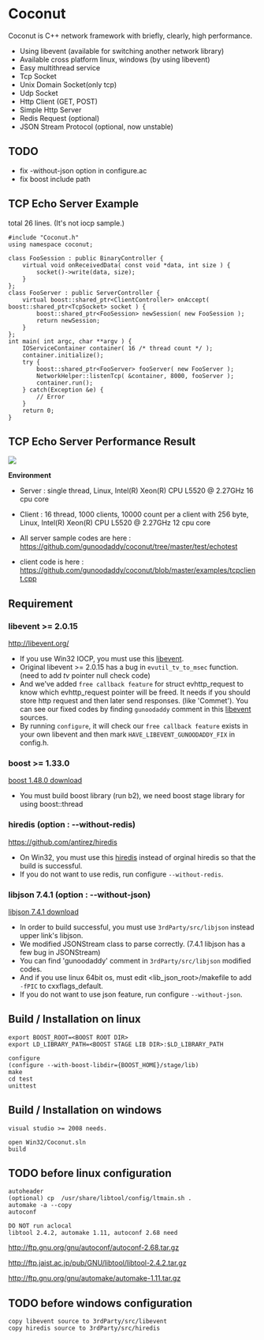 # Coconut
Coconut is C++ network framework with briefly, clearly, high performance.

* Using libevent (available for switching another network library)
* Available cross platform linux, windows (by using libevent)
* Easy multithread service
* Tcp Socket
* Unix Domain Socket(only tcp)
* Udp Socket
* Http Client (GET, POST)
* Simple Http Server
* Redis Request (optional)
* JSON Stream Protocol (optional, now unstable)

## TODO
* fix -without-json option in configure.ac
* fix boost include path

## TCP Echo Server Example

total 26 lines.
(It's not iocp sample.)

    #include "Coconut.h"
    using namespace coconut;

    class FooSession : public BinaryController {
        virtual void onReceivedData( const void *data, int size ) {
            socket()->write(data, size);
        }
    };
    class FooServer : public ServerController {
        virtual boost::shared_ptr<ClientController> onAccept( boost::shared_ptr<TcpSocket> socket ) {
            boost::shared_ptr<FooSession> newSession( new FooSession );
            return newSession;
        }
    };
    int main( int argc, char **argv ) {
        IOServiceContainer container( 16 /* thread count */ );
        container.initialize();
        try {
            boost::shared_ptr<FooServer> fooServer( new FooServer );
            NetworkHelper::listenTcp( &container, 8000, fooServer );
            container.run();
        } catch(Exception &e) {
            // Error
        }
        return 0;
    }

## TCP Echo Server Performance Result 

<img src="https://github.com/gunoodaddy/coconut/raw/master/test/echotest/tps_result.png"/>

<b>Environment</b>

* Server : single thread, Linux, Intel(R) Xeon(R) CPU L5520  @ 2.27GHz 16 cpu core
* Client : 16 thread, 1000 clients, 10000 count per a client with 256 byte, Linux, Intel(R) Xeon(R) CPU L5520  @ 2.27GHz 12 cpu core

* All server sample codes are here : https://github.com/gunoodaddy/coconut/tree/master/test/echotest
* client code is here : https://github.com/gunoodaddy/coconut/blob/master/examples/tcpclient.cpp

## Requirement

### libevent >= 2.0.15
http://libevent.org/

* If you use Win32 IOCP, you must use this [libevent](https://github.com/gunoodaddy/Libevent).
* Original libevent >= 2.0.15 has a bug in `evutil_tv_to_msec` function. (need to add *tv* pointer null check code) 
* And we've added `free callback feature` for struct evhttp_request to know which evhttp_request pointer will be freed. It needs if you should store http request and then later send responses. (like 'Commet'). You can see our fixed codes by finding `gunoodaddy` comment in this [libevent](https://github.com/gunoodaddy/Libevent) sources.
* By running `configure`, it will check our `free callback feature` exists in your own libevent and then mark `HAVE_LIBEVENT_GUNOODADDY_FIX` in config.h.
	
### boost >= 1.33.0 
[boost 1.48.0 download](http://sourceforge.net/projects/boost/files/boost/1.48.0/boost_1_48_0.tar.gz/download)

* You must build boost library (run b2), we need boost stage library for using boost::thread

### hiredis (option : --without-redis)
https://github.com/antirez/hiredis

* On Win32, you must use this [hiredis](https://github.com/koenvandesande/hiredis) instead of orginal hiredis so that the build is successful.
* If you do not want to use redis, run configure `--without-redis`.
  

### libjson 7.4.1 (option : --without-json)
[libjson 7.4.1 download](http://downloads.sourceforge.net/project/libjson/libjson_7.4.1.zip?r=http%3A%2F%2Fsourceforge.net%2Fprojects%2Flibjson%2F&ts=1327071561&use_mirror=cdnetworks-kr-2)
    
* In order to build successful, you must use `3rdParty/src/libjson` instead upper link's libjson.
* We modified JSONStream class to parse correctly. (7.4.1 libjson has a few bug in JSONStream)
* You can find 'gunoodaddy' comment in `3rdParty/src/libjson` modified codes.
* And if you use linux 64bit os, must edit \<lib_json_root\>/makefile to add `-fPIC` to cxxflags_default.
* If you do not want to use json feature, run configure `--without-json`.

## Build / Installation on linux

    export BOOST_ROOT=<BOOST ROOT DIR>
    export LD_LIBRARY_PATH=<BOOST STAGE LIB DIR>:$LD_LIBRARY_PATH

    configure
    (configure --with-boost-libdir={BOOST_HOME}/stage/lib)
    make
    cd test
    unittest

## Build / Installation on windows
	
	visual studio >= 2008 needs.

	open Win32/Coconut.sln
	build


## TODO before linux configuration

	autoheader
	(optional) cp  /usr/share/libtool/config/ltmain.sh .
	automake -a --copy
	autoconf

	DO NOT run aclocal
	libtool 2.4.2, automake 1.11, autoconf 2.68 need
http://ftp.gnu.org/gnu/autoconf/autoconf-2.68.tar.gz

http://ftp.jaist.ac.jp/pub/GNU/libtool/libtool-2.4.2.tar.gz

http://ftp.gnu.org/gnu/automake/automake-1.11.tar.gz

## TODO before windows configuration

	copy libevent source to 3rdParty/src/libevent
	copy hiredis source to 3rdParty/src/hiredis

